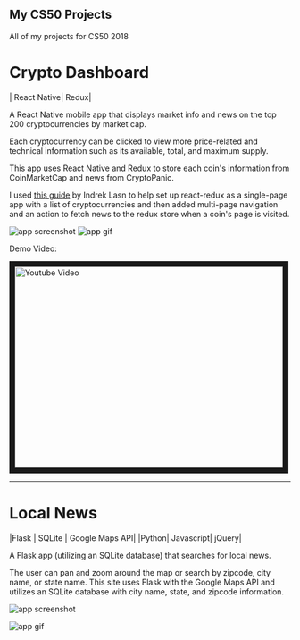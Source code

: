 ## My CS50 Projects
All of my projects for CS50 2018


# Crypto Dashboard
| React Native| Redux|

A React Native mobile app that displays market info and news on the top 200 cryptocurrencies by market cap.

Each cryptocurrency can be clicked to view more price-related and technical information such as its available, total, and maximum supply.

This app uses React Native and Redux to store each coin's information from CoinMarketCap and news from CryptoPanic.


I used [this guide](https://medium.com/react-native-training/tutorial-react-native-redux-native-mobile-app-for-tracking-cryptocurrency-bitcoin-litecoin-810850cf8acc) by Indrek Lasn to help set up react-redux as a single-page app with a list of cryptocurrencies and then added multi-page navigation and an action to fetch news to the redux store when a coin's page is visited.


![app screenshot](https://github.com/dpett/cs50-projects/blob/master/project/image1.jpg?raw=true)
![app gif](https://github.com/dpett/cs50-projects/blob/master/project/gif1.gif?raw=true)


Demo Video:

<a href="http://www.youtube.com/watch?feature=player_embedded&v=3HaIw0yAygI
" target="_blank"><img src="http://img.youtube.com/vi/3HaIw0yAygI/0.jpg" 
alt="Youtube Video" width="480" height="360" border="10" /></a>

___

# Local News
|Flask | SQLite    | Google Maps API|
|Python| Javascript| jQuery|

A Flask app (utilizing an SQLite database) that searches for local news.

The user can pan and zoom around the map or search by zipcode, city name, or state name.
This site uses Flask with the Google Maps API and utilizes an SQLite database with city name, state, and zipcode information.

![app screenshot](https://github.com/dpett/cs50-projects/blob/master/pset8/mashup/mashup2.png?raw=true)

![app gif](https://github.com/dpett/cs50-projects/blob/master/pset8/mashup/mashup.gif?raw=true)
